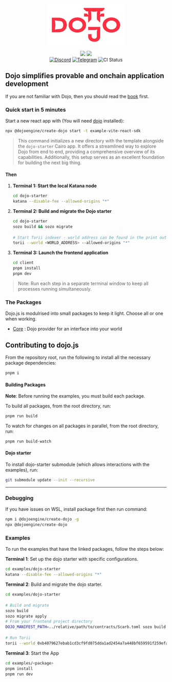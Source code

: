 <div align="center">
  <img src="./media/dojo-mark-full-dark.svg" height="128">

<a href="https://twitter.com/dojostarknet"><img src="https://img.shields.io/twitter/follow/dojostarknet?style=social"/></a>
<a href="https://github.com/dojoengine/dojo"><img src="https://img.shields.io/github/stars/dojoengine/dojo?style=social"/></a>
<br/>
<a href="https://discord.gg/PwDa2mKhR4"><img src="https://img.shields.io/badge/join-discord-blue?logo=discord&logoColor=white" alt="Discord"></a>
<a href="https://t.me/dojoengine"><img src="https://img.shields.io/badge/join-telegram-blue?logo=telegram" alt="Telegram"></a>
<img src="https://img.shields.io/github/actions/workflow/status/dojoengine/dojo/ci.yml?branch=main" alt="CI Status">

</div>
<h2>
  Dojo simplifies <span>provable</span> and
    onchain application development
</h2>

If you are not familiar with Dojo, then you should read the [book](https://book.dojoengine.org/) first.

### Quick start in 5 minutes

Start a new react app with (You will need [dojo](https://github.com/dojoengine/dojo) installed):

```bash
npx @dojoengine/create-dojo start -t example-vite-react-sdk
```

> This command initializes a new directory with the template alongside the `dojo-starter` Cairo app. It offers a streamlined way to explore Dojo from end to end, providing a comprehensive overview of its capabilities. Additionally, this setup serves as an excellent foundation for building the next big thing.

#### Then

1. **Terminal 1: Start the local Katana node**

    ```bash
    cd dojo-starter
    katana --disable-fee --allowed-origins "*"
    ```

2. **Terminal 2: Build and migrate the Dojo starter**

    ```bash
    cd dojo-starter
    sozo build && sozo migrate

    # Start Torii indexer - world address can be found in the print out of migrate
    torii --world <WORLD_ADDRESS> --allowed-origins "*"
    ```

3. **Terminal 3: Launch the frontend application**
    ```bash
    cd client
    pnpm install
    pnpm dev
    ```

> Note: Run each step in a separate terminal window to keep all processes running simultaneously.

### The Packages

Dojo.js is modulrised into small packages to keep it light. Choose all or one when working.

-   [Core](./packages/core/) : Dojo provider for an interface into your world

## Contributing to dojo.js

From the repository root, run the following to install all the necessary package dependencies:

```bash
pnpm i
```

#### Building Packages

**Note**: Before running the examples, you must build each package.

To build all packages, from the root directory, run:

```bash
pnpm run build
```

To watch for changes on all packages in parallel, from the root directory, run:

```bash
pnpm run build-watch
```

#### Dojo starter

To install dojo-starter submodule (which allows interactions with the examples), run:

```bash
git submodule update --init --recursive
```

---

### Debugging

If you have issues on WSL, install package first then run command:

```bash
npm i @dojoengine/create-dojo -g
npx @dojoengine/create-dojo
```

### Examples

To run the examples that have the linked packages, follow the steps below:

**Terminal 1**: Set up the dojo starter with specific configurations.

```bash
cd examples/dojo-starter
katana --disable-fee --allowed-origins "*"
```

**Terminal 2**: Build and migrate the dojo starter.

```bash
cd examples/dojo-starter

# Build and migrate
sozo build
sozo migrate apply
# From your frontend project directory
DOJO_MANIFEST_PATH=../relative/path/to/contracts/Scarb.toml sozo build --typescript --bindings-output=./dojo/gen

# Run Torii
torii --world 0xb4079627ebab1cd3cf9fd075dda1ad2454a7a448bf659591f259efa2519b18 --allowed-origins "*"
```

**Terminal 3**: Start the App

```bash
cd examples/<package>
pnpm install
pnpm run dev
```
